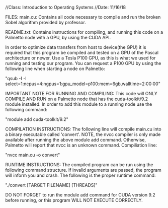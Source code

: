 //Class:        Introduction to Operating Systems
//Date:         11/16/18

FILES:
main.cu: Contains all code necessary to compile and run the broken Sobel algorithm provided by professor. 

README.txt: Contains instructions for compiling, and running this code on a Palmetto node with a GPU, by using the CUDA API.


In order to optimize data transfers from host to device(the GPU) it is required that this program be compiled and tested on a GPU of the Pascal architecture or newer. Use a Tesla P100 GPU, as this is what we used for running and testing our program. You can request a P100 GPU by using the following line when starting a node on Palmetto: 

"qsub -I  -l select=1:ncpus=4:ngpus=1:gpu_model=p100:mem=6gb,walltime=2:00:00"


IMPORTANT NOTE FOR RUNNING AND COMPILING:
This code will ONLY COMPILE AND RUN on a Palmetto node that has the cuda-toolkit/9.2 module installed. In order to add this module to a running node use the following command:

"module add cuda-toolkit/9.2"


COMPILATION INSTRUCTIONS:
The following line will compile main.cu into a binary executable called 'convert'. NOTE, the nvcc compiler is only made available after running the above module add command. Otherwise, Palmetto will report that nvcc is an unknown command. Compiliation line:

"nvcc main.cu -o convert"


RUNTIME INSTRUCTIONS:
The compiled program can be run using the following command structure. If invalid arguments are passed, the program will inform you and crash. The following is the proper runtime command:

"./convert [TARGET FILENAME] [THREADS]"

DO NOT FORGET to run the module add command for CUDA version 9.2 before running, or this program WILL NOT EXECUTE CORRECTLY.